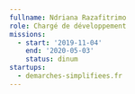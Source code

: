 ```yaml
---
fullname: Ndriana Razafitrimo
role: Chargé de développement
missions:
  - start: '2019-11-04'
    end: '2020-05-03'
    status: dinum
startups:
  - demarches-simplifiees.fr
---
```


